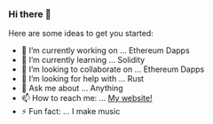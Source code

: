 ### Hi there 👋



Here are some ideas to get you started:

- 🔭 I’m currently working on ... Ethereum Dapps
- 🌱 I’m currently learning ... Solidity
- 👯 I’m looking to collaborate on ... Ethereum Dapps
- 🤔 I’m looking for help with ... Rust
- 💬 Ask me about ... Anything
- 📫 How to reach me: ... <a href="https://www.joeyalvarado.dev/" target="_blank">My website!</a>
- ⚡ Fun fact: ... I make music
